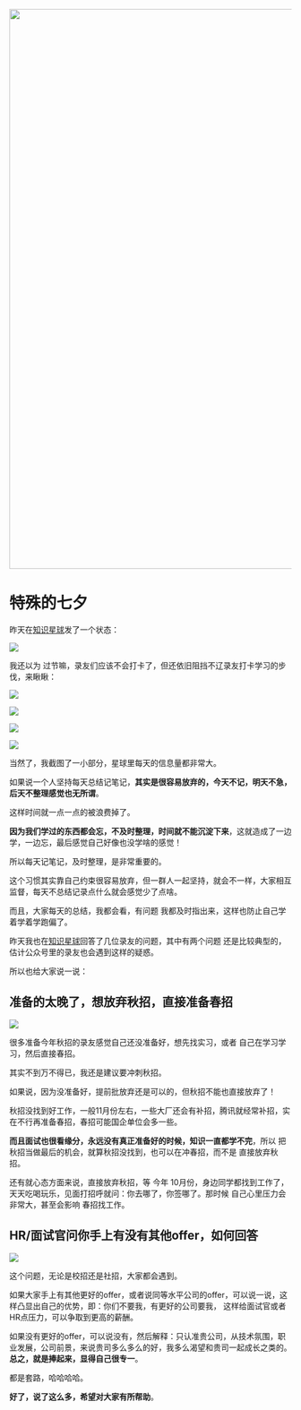 <p align="center">
<a href="https://mp.weixin.qq.com/s/QVF6upVMSbgvZy8lHZS3CQ" target="_blank">
  <img src="https://code-thinking-1253855093.file.myqcloud.com/pics/20210924105952.png" width="1000"/>
</a>

# 特殊的七夕

昨天在[知识星球](https://mp.weixin.qq.com/s/QVF6upVMSbgvZy8lHZS3CQ)发了一个状态：

![](https://code-thinking-1253855093.file.myqcloud.com/pics/20210815084126.png)

我还以为 过节嘛，录友们应该不会打卡了，但还依旧阻挡不辽录友打卡学习的步伐，来瞅瞅：


![](https://code-thinking-1253855093.file.myqcloud.com/pics/20210815100028.png)

![](https://code-thinking-1253855093.file.myqcloud.com/pics/20210815100109.png)

![](https://code-thinking-1253855093.file.myqcloud.com/pics/20210815100212.png)

![](https://code-thinking-1253855093.file.myqcloud.com/pics/20210815095902.png)


当然了，我截图了一小部分，星球里每天的信息量都非常大。

如果说一个人坚持每天总结记笔记，**其实是很容易放弃的，今天不记，明天不急，后天不整理感觉也无所谓**。

这样时间就一点一点的被浪费掉了。

**因为我们学过的东西都会忘，不及时整理，时间就不能沉淀下来**，这就造成了一边学，一边忘，最后感觉自己好像也没学啥的感觉！

所以每天记笔记，及时整理，是非常重要的。

这个习惯其实靠自己约束很容易放弃，但一群人一起坚持，就会不一样，大家相互监督，每天不总结记录点什么就会感觉少了点啥。

而且，大家每天的总结，我都会看，有问题 我都及时指出来，这样也防止自己学着学着学跑偏了。

昨天我也在[知识星球](https://mp.weixin.qq.com/s/X1XCH-KevURi3LnakJsCkA)回答了几位录友的问题，其中有两个问题 还是比较典型的，估计公众号里的录友也会遇到这样的疑惑。

所以也给大家说一说：

## 准备的太晚了，想放弃秋招，直接准备春招

![](https://code-thinking-1253855093.file.myqcloud.com/pics/20210815091442.png)

很多准备今年秋招的录友感觉自己还没准备好，想先找实习，或者 自己在学习学习，然后直接春招。

其实不到万不得已，我还是建议要冲刺秋招。

如果说，因为没准备好，提前批放弃还是可以的，但秋招不能也直接放弃了！

秋招没找到好工作，一般11月份左右，一些大厂还会有补招，腾讯就经常补招，实在不行再准备春招，春招可能国企单位会多一些。

**而且面试也很看缘分，永远没有真正准备好的时候，知识一直都学不完**，所以 把秋招当做最后的机会，就算秋招没找到，也可以在冲春招，而不是 直接放弃秋招。

还有就心态方面来说，直接放弃秋招，等 今年 10月份，身边同学都找到工作了，天天吃喝玩乐，见面打招呼就问：你去哪了，你签哪了。那时候 自己心里压力会非常大，甚至会影响 春招找工作。


## HR/面试官问你手上有没有其他offer，如何回答

![](https://code-thinking-1253855093.file.myqcloud.com/pics/20210815091819.png)

这个问题，无论是校招还是社招，大家都会遇到。

如果大家手上有其他更好的offer，或者说同等水平公司的offer，可以说一说，这样凸显出自己的优势，即：你们不要我，有更好的公司要我， 这样给面试官或者HR点压力，可以争取到更高的薪酬。

如果没有更好的offer，可以说没有，然后解释：只认准贵公司，从技术氛围，职业发展，公司前景，来说贵司多么多么的好，我多么渴望和贵司一起成长之类的。**总之，就是捧起来，显得自己很专一**。

都是套路，哈哈哈哈。

**好了，说了这么多，希望对大家有所帮助**。


